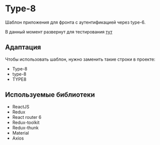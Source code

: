 # Type-8

Шаблон приложения для фронта с аутентификацией через type-6.

В данный момент развернут для тестирования [тут](https://pattern.shlimtech.org)

## Адаптация

Чтобы использовать шаблон, нужно заменить такие строки в проекте:

* Type-8
* type-8
* TYPE8

## Используемые библиотеки

* ReactJS
* Redux
* React router 6
* Redux-toolkit
* Redux-thunk
* Material
* Axios